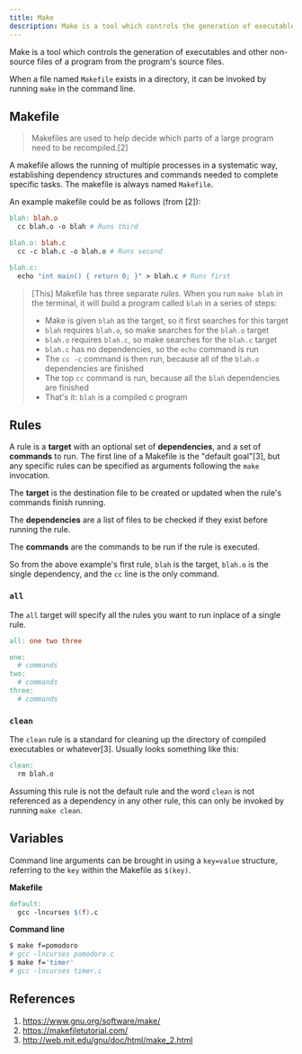 ```yaml
---
title: Make
description: Make is a tool which controls the generation of executables and other non-source files of a program from the program's source files. 
---
```


Make is a tool which controls the generation of executables and other non-source files of a program from the program's source files.

When a file named `Makefile` exists in a directory, it can be invoked by running `make` in the command line.

## Makefile

> Makefiles are used to help decide which parts of a large program need to be recompiled.[2]

A makefile allows the running of multiple processes in a systematic way, establishing dependency structures and commands needed to complete specific tasks. The makefile is always named `Makefile`.

An example makefile could be as follows (from [2]):

```makefile
blah: blah.o
  cc blah.o -o blah # Runs third

blah.o: blah.c
  cc -c blah.c -o blah.o # Runs second

blah.c:
  echo "int main() { return 0; }" > blah.c # Runs first
```

> [This] Makefile has three separate *rules*. When you run `make blah` in the terminal, it will build a program called `blah` in a series of steps:
>
> - Make is given `blah` as the target, so it first searches for this target
> - `blah` requires `blah.o`, so make searches for the `blah.o` target
> - `blah.o` requires `blah.c`, so make searches for the `blah.c` target
> - `blah.c` has no dependencies, so the `echo` command is run
> - The `cc -c` command is then run, because all of the `blah.o` dependencies are finished
> - The top `cc` command is run, because all the `blah` dependencies are finished
> - That's it: `blah` is a compiled c program

## Rules

A rule is a **target** with an optional set of **dependencies**, and a set of **commands** to run. The first line of a Makefile is the "default goal"[3], but any specific rules can be specified as arguments following the `make` invocation.

The **target** is the destination file to be created or updated when the rule's commands finish running.

The **dependencies** are a list of files to be checked if they exist before running the rule.

The **commands** are the commands to be run if the rule is executed.

So from the above example's first rule, `blah` is the target, `blah.o` is the single dependency, and the `cc` line is the only command. 

### `all`

The `all` target will specify all the rules you want to run inplace of a single rule.

```makefile
all: one two three

one:
  # commands
two:
  # commands
three:
  # commands
```

### `clean`

The `clean` rule is a standard for cleaning up the directory of compiled executables or whatever[3]. Usually looks something like this:

```makefile
clean:
  rm blah.o
```

Assuming this rule is not the default rule and the word `clean` is not referenced as a dependency in any other rule, this can only be invoked by running `make clean`.

## Variables

Command line arguments can be brought in using a `key=value` structure, referring to the `key` within the Makefile as `$(key)`.

**Makefile**

```makefile
default:
  gcc -lncurses $(f).c
```

**Command line**

```bash
$ make f=pomodoro
# gcc -lncurses pomodoro.c
$ make f='timer'
# gcc -lncurses timer.c
```

## References

1. https://www.gnu.org/software/make/
1. https://makefiletutorial.com/
1. http://web.mit.edu/gnu/doc/html/make_2.html
